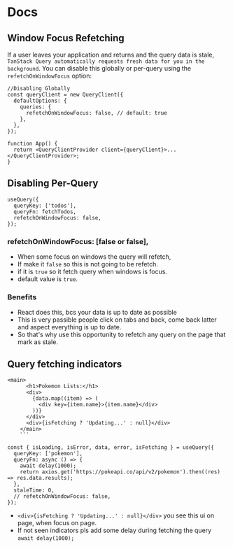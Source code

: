 # Docs

## Window Focus Refetching

If a user leaves your application and returns and the query data is stale, `TanStack Query automatically requests fresh data for you in the background`. You can disable this globally or per-query using the `refetchOnWindowFocus` option:

```tsx
//Disabling Globally
const queryClient = new QueryClient({
  defaultOptions: {
    queries: {
      refetchOnWindowFocus: false, // default: true
    },
  },
});

function App() {
  return <QueryClientProvider client={queryClient}>...</QueryClientProvider>;
}
```

## Disabling Per-Query

```tsx
useQuery({
  queryKey: ['todos'],
  queryFn: fetchTodos,
  refetchOnWindowFocus: false,
});
```

### refetchOnWindowFocus: [false or false],

- When some focus on windows the query will refetch,
- If make it `false` so this is not going to be refetch.
- if it is `true` so it fetch query when windows is focus.
- default value is `true`.

### Benefits

- React does this, bcs your data is up to date as possible
- This is very passible people click on tabs and back, come back latter and aspect everything is up to date.
- So that's why use this opportunity to refetch any query on the page that mark as stale.

## Query fetching indicators

````tsx
<main>
      <h1>Pokemon Lists:</h1>
      <div>
        {data.map((item) => (
          <div key={item.name}>{item.name}</div>
        ))}
      </div>
      <div>{isFetching ? 'Updating...' : null}</div>
    </main>
    ```
````

```tsx
const { isLoading, isError, data, error, isFetching } = useQuery({
  queryKey: ['pokemon'],
  queryFn: async () => {
    await delay(1000);
    return axios.get('https://pokeapi.co/api/v2/pokemon').then((res) => res.data.results);
  },
  staleTime: 0,
  // refetchOnWindowFocus: false,
});
```

- `<div>{isFetching ? 'Updating...' : null}</div>` you see this ui on page, when focus on page.
- If not seen indicators pls add some delay during fetching the query `await delay(1000);`
